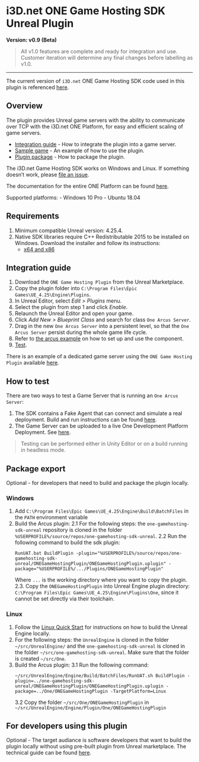 # i3D.net ONE Game Hosting SDK Unreal Plugin #

**Version: v0.9 (Beta)**

> All v1.0 features are complete and ready for integration and use. Customer iteration will determine any final changes before labelling as v1.0.

---

The current version of `i3D.net` ONE Game Hosting SDK code used in this plugin is referenced [here](docs/sdk_version.md).


## Overview ##

The plugin provides Unreal game servers with the ability to communicate over TCP with the i3D.net ONE Platform, for easy and efficient scaling of game servers.

- [Integration guide](#integration-guide) - How to integrate the plugin into a game server.
- [Sample game](/ArcusExample) - An example of how to use the plugin.
- [Plugin package](#plugin-package) - How to package the plugin.

The i3D.net Game Hosting SDK works on Windows and Linux.
If something doesn’t work, please [file an issue](https://github.com/i3D-net/ONE-GameHosting-SDK-Unreal/issues).

The documentation for the entire ONE Platform can be found [here](https://www.i3d.net/docs/one/).

Supported platforms:
    - Windows 10 Pro
    - Ubuntu 18.04


## <a name="requirements"></a> Requirements ##

1. Minimum compatible Unreal version: 4.25.4.
2. Native SDK libraries require C++ Redistributable 2015 to be installed on Windows. Download the installer and follow its instructions:
    - [x64 and x86](https://www.microsoft.com/en-US/download/details.aspx?id=48145)


## <a name="integration-guide"></a> Integration guide ##

1. Download the `ONE Game Hosting Plugin` from the Unreal Marketplace.
2. Copy the plugin folder into `C:\Program Files\Epic Games\UE_4.25\Engine\Plugins`.
3. In Unreal Editor, select _Edit > Plugins_ menu.
4. Select the plugin from step 1 and click _Enable_.
5. Relaunch the Unreal Editor and open your game.
6. Click _Add New > Blueprint Class_ and search for class `One Arcus Server`.
7. Drag in the new `One Arcus Server` into a persistent level, so that the `One Arcus Server` persist during the whole game life cycle.
8. Refer to [the arcus example](/ArcusExample) on how to set up and use the component.
9. [Test](#how-to-test).

There is an example of a dedicated game server using the `ONE Game Hosting Plugin` available [here](/ArcusExample/README.md).


## <a name="how-to-test"></a> How to test ##

There are two ways to test a Game Server that is running an `One Arcus Server`:

1. The SDK contains a Fake Agent that can connect and simulate a real deployment. Build and run instructions can be found [here](https://github.com/i3D-net/ONE-GameHosting-SDK/tree/master/one/agent).
2. The Game Server can be uploaded to a live One Development Platform Deployment. See [here](https://www.i3d.net/docs/one/).

> Testing can be performed either in Unity Editor or on a build running in headless mode.

## <a name="plugin-package"></a> Package export ##

Optional - for developers that need to build and package the plugin locally.

### Windows ###

1. Add `C:\Program Files\Epic Games\UE_4.25\Engine\Build\BatchFiles` in the `PATH` environment variable
2. Build the Arcus plugin:
    2.1 For the following steps: the `one-gamehosting-sdk-unreal` repository is cloned in the folder `%USERPROFILE%/source/repos/one-gamehosting-sdk-unreal`.
    2.2 Run the following command to build the sdk plugin:
    ```
    RunUAT.bat BuildPlugin -plugin="%USERPROFILE%/source/repos/one-gamehosting-sdk-unreal/ONEGameHostingPlugin/ONEGameHostingPlugin.uplugin" -package="%USERPROFILE%/.../Plugins/ONEGameHostingPlugin"
    ```
    Where `...` is the working directory where you want to copy the plugin.
    2.3. Copy the `ONEGameHostingPlugin` into Unreal Engine plugin directory: `C:\Program Files\Epic Games\UE_4.25\Engine\Plugins\One`, since it cannot be set directly via their toolchain.


### Linux ###

1. Follow the [Linux Quick Start](https://docs.unrealengine.com/en-US/SharingAndReleasing/Linux/BeginnerLinuxDeveloper/SettingUpAnUnrealWorkflow/index.html) for instructions on how to build the Unreal Engine locally.
2. For the following steps: the `UnrealEngine` is cloned in the folder `~/src/UnrealEngine/` and the `one-gamehosting-sdk-unreal` is cloned in the folder `~/src/one-gamehosting-sdk-unreal`. Make sure that the folder is created `~/src/One`.
3. Build the Arcus plugin:
    3.1 Run the following command:
    ```
    ~/src/UnrealEngine/Engine/Build/BatchFiles/RunUAT.sh BuildPlugin -plugin=../one-gamehosting-sdk-unreal/ONEGameHostingPlugin/ONEGameHostingPlugin.uplugin -package=../One/ONEGameHostingPlugin -TargetPlatform=Linux
    ```
    3.2 Copy the folder `~/src/One/ONEGameHostingPlugin` in `~/src/UnrealEngine/Engine/Plugin/One/ONEGameHostingPlugin`


## For developers using this plugin

Optional - The target audiance is software developers that want to build the plugin locally without using pre-built plugin from Unreal marketplace. The technical guide can be found [here](docs/technical/guide.md).
